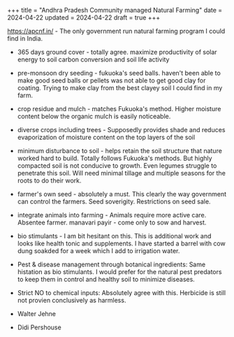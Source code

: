 +++
title = "Andhra Pradesh Community managed Natural Farming"
date = 2024-04-22
updated = 2024-04-22
draft = true
+++

https://apcnf.in/ - The only government run natural farming program I could find in India.

* 365 days ground cover - totally agree. maximize productivity of solar energy to soil carbon conversion and soil life activity
* pre-monsoon dry seeding - fukuoka's seed balls. haven't been able to make good seed balls or pellets was not able to get good clay for coating. Trying to make clay from the best clayey soil I could find in my farm.
* crop residue and mulch - matches Fukuoka's method. Higher moisture content below the organic mulch is easily noticeable.
* diverse crops including trees - Supposedly provides shade and reduces evaporization of moisture content on the top layers of the soil
* minimum disturbance to soil - helps retain the soil structure that nature worked hard to build. Totally follows Fukuoka's methods. But highly compacted soil is not conducive to growth. Even legumes struggle to penetrate this soil. Will need minimal tillage and multiple seasons for the roots to do their work.
* farmer's own seed - absolutely a must. This clearly the way government can control the farmers. Seed soverigity. Restrictions on seed sale.
* integrate animals into farming - Animals require more active care. Absentee farmer. manavari payir - come only to sow and harvest.
* bio stimulants - I am bit hesitant on this. This is additional work and looks like health tonic and supplements. I have started a barrel with cow dung soakded for a week which I add to irrigation water.
* Pest & disease management through botanical ingredients: Same histation as bio stimulants. I would prefer for the natural pest predators to keep them in control and healthy soil to minimize diseases.
* Strict NO to chemical inputs: Absolutely agree with this. Herbicide is still not provien conclusively as harmless.

* Walter Jehne
* Didi Pershouse